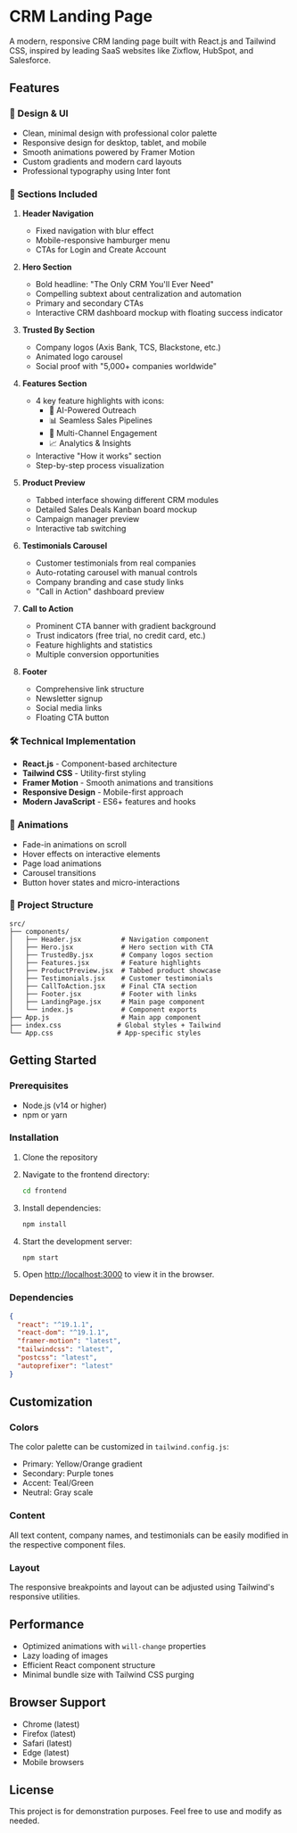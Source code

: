 # CRM Landing Page

A modern, responsive CRM landing page built with React.js and Tailwind CSS, inspired by leading SaaS websites like Zixflow, HubSpot, and Salesforce.

## Features

### 🎨 Design & UI
- Clean, minimal design with professional color palette
- Responsive design for desktop, tablet, and mobile
- Smooth animations powered by Framer Motion
- Custom gradients and modern card layouts
- Professional typography using Inter font

### 📱 Sections Included

1. **Header Navigation**
   - Fixed navigation with blur effect
   - Mobile-responsive hamburger menu
   - CTAs for Login and Create Account

2. **Hero Section**
   - Bold headline: "The Only CRM You'll Ever Need"
   - Compelling subtext about centralization and automation
   - Primary and secondary CTAs
   - Interactive CRM dashboard mockup with floating success indicator

3. **Trusted By Section**
   - Company logos (Axis Bank, TCS, Blackstone, etc.)
   - Animated logo carousel
   - Social proof with "5,000+ companies worldwide"

4. **Features Section**
   - 4 key feature highlights with icons:
     - 🚀 AI-Powered Outreach
     - 📊 Seamless Sales Pipelines  
     - 📱 Multi-Channel Engagement
     - 📈 Analytics & Insights
   - Interactive "How it works" section
   - Step-by-step process visualization

5. **Product Preview**
   - Tabbed interface showing different CRM modules
   - Detailed Sales Deals Kanban board mockup
   - Campaign manager preview
   - Interactive tab switching

6. **Testimonials Carousel**
   - Customer testimonials from real companies
   - Auto-rotating carousel with manual controls
   - Company branding and case study links
   - "Call in Action" dashboard preview

7. **Call to Action**
   - Prominent CTA banner with gradient background
   - Trust indicators (free trial, no credit card, etc.)
   - Feature highlights and statistics
   - Multiple conversion opportunities

8. **Footer**
   - Comprehensive link structure
   - Newsletter signup
   - Social media links
   - Floating CTA button

### 🛠 Technical Implementation

- **React.js** - Component-based architecture
- **Tailwind CSS** - Utility-first styling
- **Framer Motion** - Smooth animations and transitions
- **Responsive Design** - Mobile-first approach
- **Modern JavaScript** - ES6+ features and hooks

### 🎯 Animations

- Fade-in animations on scroll
- Hover effects on interactive elements
- Page load animations
- Carousel transitions
- Button hover states and micro-interactions

### 📁 Project Structure

```
src/
├── components/
│   ├── Header.jsx          # Navigation component
│   ├── Hero.jsx            # Hero section with CTA
│   ├── TrustedBy.jsx       # Company logos section
│   ├── Features.jsx        # Feature highlights
│   ├── ProductPreview.jsx  # Tabbed product showcase
│   ├── Testimonials.jsx    # Customer testimonials
│   ├── CallToAction.jsx    # Final CTA section
│   ├── Footer.jsx          # Footer with links
│   ├── LandingPage.jsx     # Main page component
│   └── index.js            # Component exports
├── App.js                  # Main app component
├── index.css              # Global styles + Tailwind
└── App.css                # App-specific styles
```

## Getting Started

### Prerequisites
- Node.js (v14 or higher)
- npm or yarn

### Installation

1. Clone the repository
2. Navigate to the frontend directory:
   ```bash
   cd frontend
   ```

3. Install dependencies:
   ```bash
   npm install
   ```

4. Start the development server:
   ```bash
   npm start
   ```

5. Open [http://localhost:3000](http://localhost:3000) to view it in the browser.

### Dependencies

```json
{
  "react": "^19.1.1",
  "react-dom": "^19.1.1",
  "framer-motion": "latest",
  "tailwindcss": "latest",
  "postcss": "latest",
  "autoprefixer": "latest"
}
```

## Customization

### Colors
The color palette can be customized in `tailwind.config.js`:
- Primary: Yellow/Orange gradient
- Secondary: Purple tones
- Accent: Teal/Green
- Neutral: Gray scale

### Content
All text content, company names, and testimonials can be easily modified in the respective component files.

### Layout
The responsive breakpoints and layout can be adjusted using Tailwind's responsive utilities.

## Performance

- Optimized animations with `will-change` properties
- Lazy loading of images
- Efficient React component structure
- Minimal bundle size with Tailwind CSS purging

## Browser Support

- Chrome (latest)
- Firefox (latest)
- Safari (latest)
- Edge (latest)
- Mobile browsers

## License

This project is for demonstration purposes. Feel free to use and modify as needed.